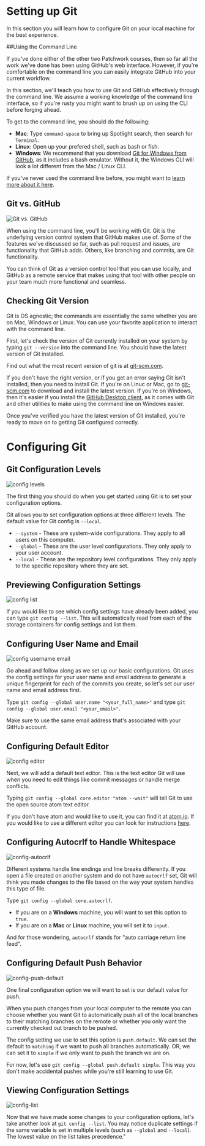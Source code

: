# Setting up Git
In this section you will learn how to configure Git on your local machine for the best experience.

##Using the Command Line

If you've done either of the other two Patchwork courses, then so far all the work we've done has been using GitHub's web interface. However, if you're comfortable on the command line you can easily integrate GitHub into your current workflow.

In this section, we'll teach you how to use Git and GitHub effectively through the command line. We assume a working knowledge of the command line interface, so if you're rusty you might want to brush up on using the CLI before forging ahead.

To get to the command line, you should do the following:

+ **Mac**: Type `command-space` to bring up Spotlight search, then search for `Terminal`.
+ **Linux**: Open up your prefered shell, such as bash or fish.
+ **Windows**: We recommend that you download <a href="https://msysgit.github.io/" target="_blank">Git for Windows from GitHub</a>, as it includes a bash emulator. Without it, the Windows CLI will look a lot different from the Mac / Linux CLI.

If you've never used the command line before, you might want to <a href="http://lifehacker.com/5633909/who-needs-a-mouse-learn-to-use-the-command-line-for-almost-anything" target="_blank">learn more about it here</a>.


## Git vs. GitHub
![Git vs. GitHub](/images/git-v-github.png)

When using the command line, you'll be working with Git. Git is the underlying version control system that GitHub makes use of. Some of the features we've discussed so far, such as pull request and issues, are functionality that GitHub adds. Others, like branching and commits, are Git functionality.

You can think of Git as a version control tool that you can use locally, and GitHub as a remote service that makes using that tool with other people on your team much more functional and seamless.


## Checking Git Version

Git is OS agnostic; the commands are essentially the same whether you are on Mac, Windows or Linux. You can use your favorite application to interact with the command line.

First, let's check the version of Git currently installed on your system by typing `git --version` into the command line. You should have the latest version of Git installed.

Find out what the most recent version of git is at <a href="http://git-scm.com" target="_blank">git-scm.com</a>.

If you don't have the right version, or if you get an error saying Git isn't installed, then you need to install Git. If you're on Linuc or Mac, go to <a href="http://git-scm.com" target="_blank">git-scm.com</a> to download and install the latest version. If you're on Windows, then it's easier if you install the [GitHub Desktop client](https://desktop.github.com/), as it comes with Git and other utilities to make using the command line on Windows easier.

Once you've verified you have the latest version of Git installed, you're ready to move on to getting Git configured correctly.



# Configuring Git

## Git Configuration Levels
![config levels](/images/config-levels.png)

The first thing you should do when you get started using Git is to set your configuration options.

Git allows you to set configuration options at three different levels. The default value for Git config is `--local`.

+ `--system` - These are system-wide configurations. They apply to all users on this computer.
+ `--global` - These are the user level configurations. They only apply to your user account.
+ `--local` - These are the repository level configurations. They only apply to the specific repository where they are set.

## Previewing Configuration Settings
![config list](/images/config-list.jpg)

If you would like to see which config settings have already been added, you can type `git config --list`. This will automatically read from each of the storage containers for config settings and list them.

## Configuring User Name and Email
![config username email](/images/config-username-email.jpg)

Go ahead and follow along as we set up our basic configurations. Git uses the config settings for your user name and email address to generate a unique fingerprint for each of the commits you create, so let's set our user name and email address first.

Type `git config --global user.name "<your_full_name>"` and type `git config --global user.email "<your_email>"`.

Make sure to use the same email address that's associated with your GitHub account.

## Configuring Default Editor
![config editor](/images/config-editor.jpg)

Next, we will add a default text editor. This is the text editor Git will use when you need to edit things like commit messages or handle merge conflicts.

Typing `git config --global core.editor "atom --wait"` will tell Git to use the open source atom text editor.

If you don't have atom and would like to use it, you can find it at <a href="https://atom.io/" target="_blank">atom.io</a>. If you would like to use a different editor you can look for instructions <a href="https://help.github.com/articles/associating-text-editors-with-git/" target="_blank">here</a>.

## Configuring Autocrlf to Handle Whitespace
![config-autocrlf](/images/config-autocrlf.jpg)

Different systems handle line endings and line breaks differently. If you open a file created on another system and do not have `autocrlf` set, Git will think you made changes to the file based on the way your system handles this type of file.

Type `git config --global core.autocrlf`.

* If you are on a **Windows** machine, you will want to set this option to `true`.
* If you are on a **Mac** or **Linux** machine, you will set it to `input`.

And for those wondering, `autocrlf` stands for "auto carriage return line feed".

## Configuring Default Push Behavior
![config-push-default](/images/config-push-default.jpg)

One final configuration option we will want to set is our default value for push.

When you push changes from your local computer to the remote you can choose whether you want Git to automatically push all of the local branches to their matching branches on the remote or whether you only want the currently checked out branch to be pushed.

The config setting we use to set this option is `push.default`. We can set the default to `matching` if we want to push all branches automatically. OR, we can set it to `simple` if we only want to push the branch we are on.

For now, let's use `git config --global push.default simple`. This way you don't make accidental pushes while you're still learning to use Git.

## Viewing Configuration Settings
![config-list](/images/config-list.jpg)

Now that we have made some changes to your configuration options, let's take another look at `git config --list`. You may notice duplicate settings if the same variable is set in multiple levels (such as `--global` and `--local`). The lowest value on the list takes precedence."